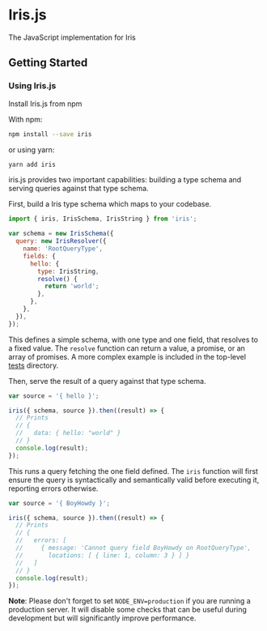 # Iris.js

The JavaScript implementation for Iris

## Getting Started

### Using Iris.js

Install Iris.js from npm

With npm:

```sh
npm install --save iris
```

or using yarn:

```sh
yarn add iris
```

iris.js provides two important capabilities: building a type schema and
serving queries against that type schema.

First, build a Iris type schema which maps to your codebase.

```js
import { iris, IrisSchema, IrisString } from 'iris';

var schema = new IrisSchema({
  query: new IrisResolver({
    name: 'RootQueryType',
    fields: {
      hello: {
        type: IrisString,
        resolve() {
          return 'world';
        },
      },
    },
  }),
});
```

This defines a simple schema, with one type and one field, that resolves
to a fixed value. The `resolve` function can return a value, a promise,
or an array of promises. A more complex example is included in the top-level [tests](src/__tests__) directory.

Then, serve the result of a query against that type schema.

```js
var source = '{ hello }';

iris({ schema, source }).then((result) => {
  // Prints
  // {
  //   data: { hello: "world" }
  // }
  console.log(result);
});
```

This runs a query fetching the one field defined. The `iris` function will
first ensure the query is syntactically and semantically valid before executing
it, reporting errors otherwise.

```js
var source = '{ BoyHowdy }';

iris({ schema, source }).then((result) => {
  // Prints
  // {
  //   errors: [
  //     { message: 'Cannot query field BoyHowdy on RootQueryType',
  //       locations: [ { line: 1, column: 3 } ] }
  //   ]
  // }
  console.log(result);
});
```

**Note**: Please don't forget to set `NODE_ENV=production` if you are running a production server. It will disable some checks that can be useful during development but will significantly improve performance.
